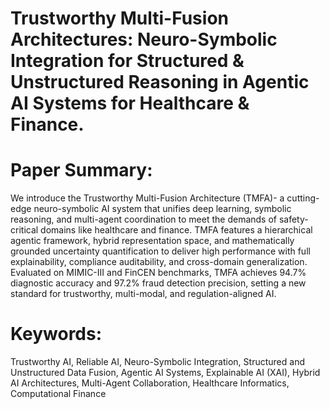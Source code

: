 # Trustworthy Multi-Fusion Architectures: Neuro-Symbolic Integration for Structured & Unstructured Reasoning in Agentic AI Systems for Healthcare & Finance.

# Paper Summary:
We introduce the Trustworthy Multi-Fusion Architecture (TMFA)- a cutting-edge neuro-symbolic AI system that unifies deep learning, symbolic reasoning, and multi-agent coordination to meet the demands of safety-critical domains like healthcare and finance. TMFA features a hierarchical agentic framework, hybrid representation space, and mathematically grounded uncertainty quantification to deliver high performance with full explainability, compliance auditability, and cross-domain generalization. Evaluated on MIMIC-III and FinCEN benchmarks, TMFA achieves 94.7% diagnostic accuracy and 97.2% fraud detection precision, setting a new standard for trustworthy, multi-modal, and regulation-aligned AI.

# Keywords: 
Trustworthy AI, Reliable AI, Neuro-Symbolic Integration, Structured
and Unstructured Data Fusion, Agentic AI Systems, Explainable AI (XAI), Hybrid AI
Architectures, Multi-Agent Collaboration, Healthcare Informatics, Computational Finance
